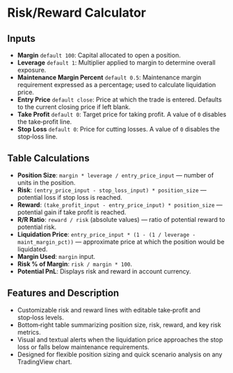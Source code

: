 # Risk/Reward Calculator

## Inputs
- **Margin**                     `default 100`: Capital allocated to open a position.
- **Leverage**                   `default 1`: Multiplier applied to margin to determine overall exposure.
- **Maintenance Margin Percent** `default 0.5`: Maintenance margin requirement expressed as a percentage; used to calculate liquidation price.
- **Entry Price**                `default close`: Price at which the trade is entered. Defaults to the current closing price if left blank.
- **Take Profit**                `default 0`: Target price for taking profit. A value of `0` disables the take‑profit line.
- **Stop Loss**                  `default 0`: Price for cutting losses. A value of `0` disables the stop‑loss line.

## Table Calculations
- **Position Size**:     `margin * leverage / entry_price_input` — number of units in the position.
- **Risk**:              `(entry_price_input - stop_loss_input) * position_size` — potential loss if stop loss is reached.
- **Reward**:            `(take_profit_input - entry_price_input) * position_size` — potential gain if take profit is reached.
- **R/R Ratio**:         `reward / risk` (absolute values) — ratio of potential reward to potential risk.
- **Liquidation Price**: `entry_price_input * (1 - (1 / leverage - maint_margin_pct))` — approximate price at which the position would be liquidated.
- **Margin Used**:       `margin` input.
- **Risk % of Margin**:  `risk / margin * 100`.
- **Potential PnL**:      Displays risk and reward in account currency.


## Features and Description
- Customizable risk and reward lines with editable take‑profit and stop‑loss levels.
- Bottom‑right table summarizing position size, risk, reward, and key risk metrics.
- Visual and textual alerts when the liquidation price approaches the stop loss or falls below maintenance requirements.
- Designed for flexible position sizing and quick scenario analysis on any TradingView chart.

